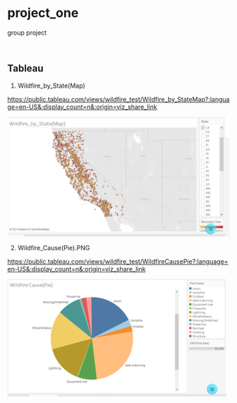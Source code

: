 # project_one
group project

​
## Tableau

1. Wildfire_by_State(Map)

https://public.tableau.com/views/wildfire_test/Wildfire_by_StateMap?:language=en-US&:display_count=n&:origin=viz_share_link

![Wildfire_by_State(Map)](Resources/Wildfire_by_State(Map).PNG)


2. Wildfire_Cause(Pie).PNG

https://public.tableau.com/views/wildfire_test/WildfireCausePie?:language=en-US&:display_count=n&:origin=viz_share_link

![Wildfire_Cause(Pie)](Resources/Wildfire_Cause(Pie).PNG)


